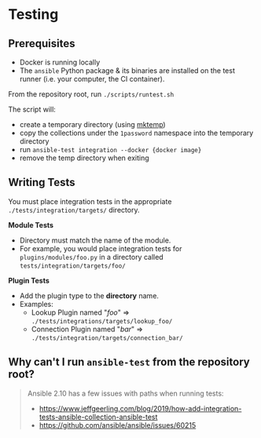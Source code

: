 # Testing

## Prerequisites
- Docker is running locally
- The `ansible` Python package & its binaries are installed on the test runner (i.e. your computer, the CI container). 

From the repository root, run `./scripts/runtest.sh`

The script will:
- create a temporary directory (using [mktemp](https://linux.die.net/man/1/mktemp))
- copy the collections under the `1password` namespace into the temporary directory
- run `ansible-test integration --docker {docker image}` 
- remove the temp directory when exiting


## Writing Tests

You must place integration tests in the appropriate `./tests/integration/targets/` directory. 

**Module Tests**
- Directory must match the name of the module.
- For example, you would place integration tests for `plugins/modules/foo.py` in a directory called `tests/integration/targets/foo/`


**Plugin Tests**
- Add the plugin type to the **directory** name.
- Examples: 
    - Lookup Plugin named "_foo_" => `./tests/integrations/targets/lookup_foo/` 
    - Connection Plugin named "_bar_" => `./tests/integration/targets/connection_bar/`


## **Why can't I run `ansible-test` from the repository root?**
>
>  Ansible 2.10 has a few issues with paths when running tests:
> - https://www.jeffgeerling.com/blog/2019/how-add-integration-tests-ansible-collection-ansible-test
> - https://github.com/ansible/ansible/issues/60215
